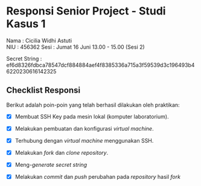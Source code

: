 # Responsi Senior Project - Studi Kasus 1

Nama : Cicilia Widhi Astuti  
NIU : 456362 
Sesi : Jumat 16 Juni 13.00 - 15.00 (Sesi 2) 

Secret String : ef6d8326fdbca78547dcf884884aef4f8385336a715a3f59539d3c196493b46220230616142325

## Checklist Responsi

Berikut adalah poin-poin yang telah berhasil dilakukan oleh praktikan:

- [x] Membuat SSH Key pada mesin lokal (komputer laboratorium).
- [x] Melakukan pembuatan dan konfigurasi _virtual machine_.
- [x] Terhubung dengan _virtual machine_ menggunakan SSH.
- [x] Melakukan _fork_ dan _clone_ _repository_.
- [x] Meng-_generate_ _secret string_
- [x] Melakukan _commit_ dan _push_ perubahan pada _repository_ hasil _fork_


